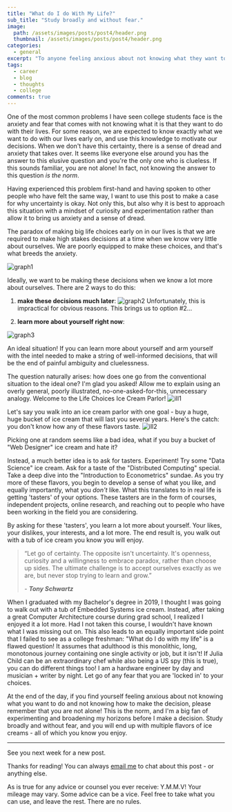 ```yaml
---
title: "What do I do With My Life?"
sub_title: "Study broadly and without fear."
image: 
  path: /assets/images/posts/post4/header.png
  thumbnail: /assets/images/posts/post4/header.png
categories:
  - general
excerpt: "To anyone feeling anxious about not knowing what they want to do with their lives"
tags:
  - career
  - blog
  - thoughts
  - college
comments: true
---
```

One of the most common problems I have seen college students face is the anxiety and fear that comes with not knowing what it is that they want to do with their lives. For some reason, we are expected to know exactly what we want to do with our lives early on, and use this knowledge to motivate our decisions. When we don't have this certainty, there is a sense of dread and anxiety that takes over. It seems like everyone else around you has the answer to this elusive question and you're the only one who is clueless. If this sounds familiar, you are not alone! In fact, not knowing the answer to this question *is the norm*.

Having experienced this problem first-hand and having spoken to other people who have felt the same way, I want to use this post to make a case for why uncertainty is okay. Not only this, but also why it is best to approach this situation with a mindset of curiosity and experimentation rather than allow it to bring us anxiety and a sense of dread. 

The paradox of making big life choices early on in our lives is that we are required to make high stakes decisions at a time when we know very little about ourselves. We are poorly equipped to make these choices, and that's what breeds the anxiety. 

![graph1](/assets/images/posts/post4/g1.png)

Ideally, we want to be making these decisions when we know a lot more about ourselves. There are 2 ways to do this:

1. **make these decisions much later**: ![graph2](/assets/images/posts/post4/g2.png) Unfortunately, this is impractical for obvious reasons. This brings us to option #2...

2. **learn more about yourself right now**:

![graph3](/assets/images/posts/post4/g3.png)


An ideal situation! If you can learn more about yourself and arm yourself with the intel needed to make a string of well-informed decisions, that will be the end of painful ambiguity and cluelessness. 

The question naturally arises: how does one go from the conventional situation to the ideal one? I'm glad you asked! Allow me to explain using an overly general, poorly illustrated, no-one-asked-for-this, unnecessary analogy. Welcome to the Life Choices Ice Cream Parlor! ![ill1](/assets/images/posts/post4/ill1.png)


Let's say you walk into an ice cream parlor with one goal - buy a huge, huge bucket of ice cream that will last you several years. Here's the catch: you don't know how any of these flavors taste. ![ill2](/assets/images/posts/post4/ill2.png)

Picking one at random seems like a bad idea, what if you buy a bucket of "Web Designer" ice cream and hate it? 

Instead, a much better idea is to ask for tasters. Experiment! Try some "Data Science" ice cream. Ask for a taste of the "Distributed Computing" special. Take a deep dive into the "Introduction to Econometrics" sundae. As you try more of these flavors, you begin to develop a sense of what you like, and equally importantly, what you *don't* like. What this translates to in real life is getting 'tasters' of your options. These tasters are in the form of courses, independent projects, online research, and reaching out to people who have been working in the field you are considering.  

By asking for these 'tasters', you learn a lot more about yourself. Your likes, your dislikes, your interests, and a lot more. The end result is, you walk out with a tub of ice cream you know you will enjoy. 

> “Let go of certainty. The opposite isn't uncertainty. It's openness, curiosity and a willingness to embrace paradox, rather than choose up sides. The ultimate challenge is to accept ourselves exactly as we are, but never stop trying to learn and grow.”
>
> *- **Tony Schwartz***

When I graduated with my Bachelor's degree in 2019, I thought I was going to walk out with a tub of Embedded Systems ice cream. Instead, after taking a great Computer Architecture course during grad school, I realized I enjoyed it a lot more. Had I not taken this course, I wouldn't have known what I was missing out on. This also leads to an equally important side point that I failed to see as a college freshman: "What do I do with my life" is a flawed question! It assumes that adulthood is this monolithic, long, monotonous journey containing one single activity or job, but it isn't! If Julia Child can be an extraordinary chef while also being a US spy (this is true), you can do different things too! I am a hardware engineer by day and musician + writer by night. Let go of any fear that you are 'locked in' to your choices. 

At the end of the day, if you find yourself feeling anxious about not knowing what you want to do and not knowing how to make the decision, please remember that you are not alone! This is the norm, and I'm a big fan of experimenting and broadening my horizons before I make a decision. Study broadly and without fear, and you will end up with multiple flavors of ice creams - all of which you know you enjoy.

---

 See you next week for a new post.

 Thanks for reading! You can always [email me](mailto:parthswat@gmail.com) to chat about this post - or anything else.

 As is true for any advice or counsel you ever receive: Y.M.M.V! Your mileage may vary. Some advice can be a vice. Feel free to take what you can use, and leave the rest. There are no rules.
